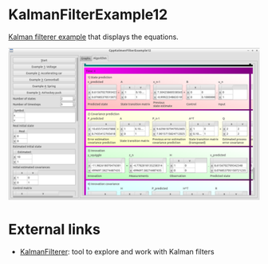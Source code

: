 # KalmanFilterExample12

[Kalman filterer example](https://github.com/richelbilderbeek/KalmanFilterExamples) that displays the equations.

![](CppKalmanFilterExample12.png)

# External links

 * [KalmanFilterer](https://github.com/richelbilderbeek/KalmanFilterer): tool to explore and work with Kalman filters

